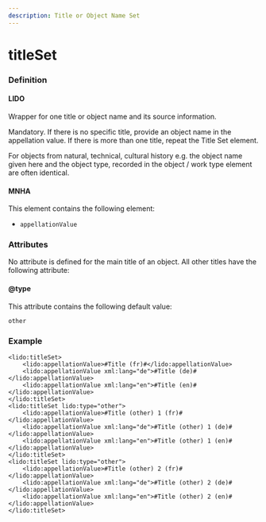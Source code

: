 ```yaml
---
description: Title or Object Name Set
---
```


# titleSet

### Definition

#### LIDO

Wrapper for one title or object name and its source information.

Mandatory. If there is no specific title, provide an object name in the appellation value. If there is more than one title, repeat the Title Set element.

For objects from natural, technical, cultural history e.g. the object name given here and the object type, recorded in the object / work type element are often identical.

#### MNHA

This element contains the following element:

* `appellationValue`

### Attributes

No attribute is defined for the main title of an object. All other titles have the following attribute:

#### @type

This attribute contains the following default value:

`other`

### Example

```markup
<lido:titleSet>
    <lido:appellationValue>#Title (fr)#</lido:appellationValue>
    <lido:appellationValue xml:lang="de">#Title (de)#</lido:appellationValue>
    <lido:appellationValue xml:lang="en">#Title (en)#</lido:appellationValue>
</lido:titleSet>
<lido:titleSet lido:type="other">
    <lido:appellationValue>#Title (other) 1 (fr)#</lido:appellationValue>
    <lido:appellationValue xml:lang="de">#Title (other) 1 (de)#</lido:appellationValue>
    <lido:appellationValue xml:lang="en">#Title (other) 1 (en)#</lido:appellationValue>
</lido:titleSet>
<lido:titleSet lido:type="other">
    <lido:appellationValue>#Title (other) 2 (fr)#</lido:appellationValue>
    <lido:appellationValue xml:lang="de">#Title (other) 2 (de)#</lido:appellationValue>
    <lido:appellationValue xml:lang="en">#Title (other) 2 (en)#</lido:appellationValue>
</lido:titleSet>
```



